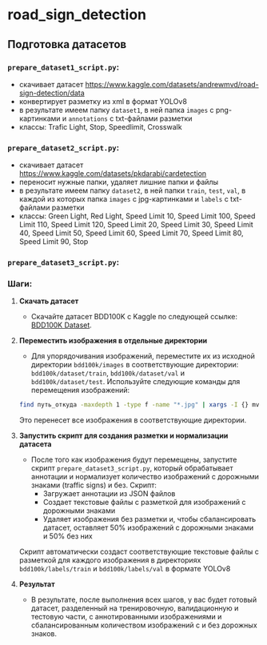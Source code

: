 # road_sign_detection

## Подготовка датасетов

### **`prepare_dataset1_script.py`:**
- скачивает датасет https://www.kaggle.com/datasets/andrewmvd/road-sign-detection/data
- конвертирует разметку из xml в формат YOLOv8
- в результате имеем папку `dataset1`, в ней папка `images` с png-картинками и `annotations` с txt-файлами разметки
- классы: Trafic Light, Stop, Speedlimit, Crosswalk

### **`prepare_dataset2_script.py`:**
- скачивает датасет https://www.kaggle.com/datasets/pkdarabi/cardetection
- переносит нужные папки, удаляет лишние папки и файлы
- в результате имеем папку `dataset2`, в ней папки `train`, `test`, `val`, в каждой из которых папка `images` с jpg-картинками и `labels` с txt-файлами разметки
- классы: Green Light, Red Light, Speed Limit 10, Speed Limit 100, Speed Limit 110, Speed Limit 120, Speed Limit 20, Speed Limit 30, Speed Limit 40, Speed Limit 50, Speed Limit 60, Speed Limit 70, Speed Limit 80, Speed Limit 90, Stop

### **`prepare_dataset3_script.py`:**

### Шаги:

1. **Скачать датасет**
    - Скачайте датасет BDD100K с Kaggle по следующей ссылке: [BDD100K Dataset](https://www.kaggle.com/datasets/solesensei/solesensei_bdd100k).
  
2. **Переместить изображения в отдельные директории**
    - Для упорядочивания изображений, переместите их из исходной директории `bdd100k/images` в соответствующие директории: `bdd100k/dataset/train`, `bdd100k/dataset/val` и `bdd100k/dataset/test`. Используйте следующие команды для перемещения изображений:

    ```bash
    find путь_откуда -maxdepth 1 -type f -name "*.jpg" | xargs -I {} mv {} путь_куда
    ```

    Это перенесет все изображения в соответствующие директории.

3. **Запустить скрипт для создания разметки и нормализации датасета**
    - После того как изображения будут перемещены, запустите скрипт `prepare_dataset3_script.py`, который обрабатывает аннотации и нормализует количество изображений с дорожными знаками (traffic signs) и без.
   Скрипт:
      - Загружает аннотации из JSON файлов
      - Создает текстовые файлы с разметкой для изображений с дорожными знаками
      - Удаляет изображения без разметки и, чтобы сбалансировать датасет, оставляет 50% изображений с дорожными знаками и 50% без них

    Скрипт автоматически создаст соответствующие текстовые файлы с разметкой для каждого изображения в директориях `bdd100k/labels/train` и `bdd100k/labels/val` в формате YOLOv8

4. **Результат**
    - В результате, после выполнения всех шагов, у вас будет готовый датасет, разделенный на тренировочную, валидационную и тестовую части, с аннотированными изображениями и сбалансированным количеством изображений с и без дорожных знаков.



